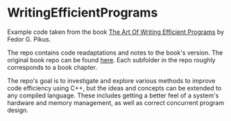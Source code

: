 # WritingEfficientPrograms

Example code taken from the book [The Art Of Writing Efficient Programs](https://www.packtpub.com/product/the-art-of-writing-efficient-programs/9781800208117?utm_source=github&utm_medium=repository&utm_campaign=9781800208117) by Fedor G. Pikus. 

The repo contains code readaptations and notes to the book's version. The original book repo can be found [here](https://github.com/PacktPublishing/The-Art-of-Writing-Efficient-Programs). Each subfolder in the repo roughly corresponds to a book chapter. 

The repo's goal is to investigate and explore various methods to improve code efficiency using C++, but the ideas and concepts can be extended to any compiled language. These includes getting a better feel of a system's hardware and memory management, as well as correct concurrent program design. 
